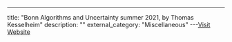 ---
title: "Bonn Algorithms and Uncertainty summer 2021, by Thomas Kesselheim"
description: ""
external_category: "Miscellaneous"
---[Visit Website](https://www.youtube.com/playlist?list=PLyzcvvgje7aDZRFMJZgaVgOW5t5KLvD1-)

